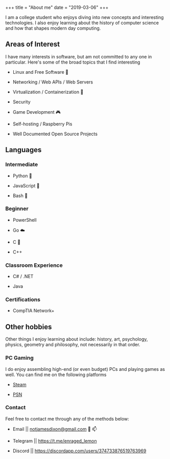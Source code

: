 +++
title = "About me"
date = "2019-03-06"
+++

I am a college student who enjoys diving into new concepts
and interesting technologies. I also enjoy learning about the history
of computer science and how that shapes modern day computing.

## Areas of Interest

I have many interests in software, but am not committed to any one in particular.
Here's some of the broad topics that I find interesting

- Linux and Free Software :penguin:

- Networking / Web APIs / Web Servers

- Virtualization / Containerization :whale2:

- Security

- Game Development :video_game:

- Self-hosting / Raspberry Pis

- Well Documented Open Source Projects

## Languages

### Intermediate

- Python :snake:

- JavaScript :yellow_heart:

- Bash :shell:

### Beginner

- PowerShell

- Go :cloud:

- C :dragon:

- C++

### Classroom Experience

- C# / .NET

- Java

### Certifications

- CompTIA Network+

## Other hobbies

Other things I enjoy learning about include:
history, art, psychology, physics, geometry and philosophy,
not necessarily in that order.

### PC Gaming

I do enjoy assembling high-end (or even budget) PCs and playing games as well.
You can find me on the following platforms

- [Steam](https://steamcommunity.com/id/thatonepyro)

- [PSN](https://psnprofiles.com/Old_Salty_Lemon)

### Contact

Feel free to contact me through any of the methods below:

- Email || [notjamesdixon@gmail.com](mailto:notjamesdixon@gmail.com) :email: :mailbox:

- Telegram || <https://t.me/enraged_lemon>

- Discord || <https://discordapp.com/users/374733876519763969>
